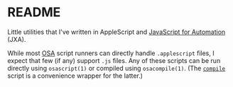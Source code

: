 README
======

Little utilities that I've written in AppleScript and
[JavaScript for Automation][JXA] (JXA).

While most [OSA][OSA] script runners can directly handle `.applescript`
files, I expect that few (if any) support `.js` files.  Any of these
scripts can be run directly using `osascript(1)` or compiled using
`osacompile(1)`.  (The [`compile`][compile] script is a convenience
wrapper for the latter.)

[COMPILE]: ../compile
[JXA]: https://developer.apple.com/library/archive/releasenotes/InterapplicationCommunication/RN-JavaScriptForAutomation
    "JavaScript for Automation Release Notes - Apple Developer Documentation Archive"
[OSA]: https://developer.apple.com/library/archive/documentation/AppleScript/Conceptual/AppleScriptX/Concepts/osa.html
    "Open Scripting Architecture - AppleScript Overview - Apple Developer Documentation Archive"
